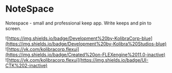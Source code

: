 # NoteSpace
Notespace - small and professional keep app. Write keeps and pin to screen.

![https://img.shields.io/badge/Development%20by-KolibraCorp-blue](https://img.shields.io/badge/Development%20by-Kolibra%20Studios-blue) ![https://vk.com/kolibracorp.flexui](https://img.shields.io/badge/Created%20on-FLEXengine%2011.0-inactive) ![https://vk.com/kolibracorp.flexui](https://img.shields.io/badge/UI-CTK%202-inactive)
